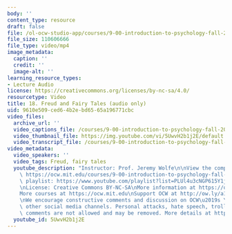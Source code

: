 ```yaml
---
body: ''
content_type: resource
draft: false
file: /ol-ocw-studio-app/courses/9-00-introduction-to-psychology-fall-2004/mit9_00f04_lec18_360p_16_9.mp4
file_size: 110606666
file_type: video/mp4
image_metadata:
  caption: ''
  credit: ''
  image-alt: ''
learning_resource_types:
- Lecture Audio
license: https://creativecommons.org/licenses/by-nc-sa/4.0/
resourcetype: Video
title: 18. Freud and Fairy Tales (audio only)
uid: 9610e509-ced6-4b2e-bd65-65a196771cbc
video_files:
  archive_url: ''
  video_captions_file: /courses/9-00-introduction-to-psychology-fall-2004/mit9_00f04_lec18_captions.vtt
  video_thumbnail_file: https://img.youtube.com/vi/5UwvH2b1j2E/default.jpg
  video_transcript_file: /courses/9-00-introduction-to-psychology-fall-2004/1XpIE9Zcpf0VKAFuRaBM7CpZzZPszYeoK_transcript.pdf
video_metadata:
  video_speakers: ''
  video_tags: Freud, fairy tales
  youtube_description: "Instructor: Prof. Jeremy Wolfe\n\nView the complete course:\
    \ https://ocw.mit.edu/courses/9-00-introduction-to-psychology-fall-2004/\nYouTube\
    \ playlist: https://www.youtube.com/playlist?list=PLUl4u3cNGP615Y1j9Ok3szAH5DxhFjTHo\n\
    \nLicense: Creative Commons BY-NC-SA\nMore information at https://ocw.mit.edu/terms\n\
    More courses at https://ocw.mit.edu\nSupport OCW at http://ow.ly/a1If50zVRlQ\n\
    \nWe encourage constructive comments and discussion on OCW\u2019s YouTube and\
    \ other social media channels. Personal attacks, hate speech, trolling, and inappropriate\
    \ comments are not allowed and may be removed. More details at https://ocw.mit.edu/comments."
  youtube_id: 5UwvH2b1j2E
---
```

